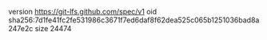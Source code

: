 version https://git-lfs.github.com/spec/v1
oid sha256:7d1fe41fc2fe531986c3671f7ed6daf8f62dea525c065b1251036bad8a247e2c
size 24474
